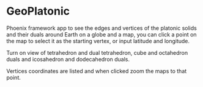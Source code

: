 # GeoPlatonic

Phoenix framework app to see the edges and vertices 
of the platonic solids and their duals around Earth
on a globe and a map, you can click a point on the
map to select it as the starting vertex, or input
latitude and longitude. 

Turn on view of tetrahedron and dual tetrahedron,
cube and octahedron duals and icosahedron and
dodecahedron duals. 

Vertices coordinates are listed and when clicked
zoom the maps to that point.
